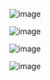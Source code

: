 ![image](https://github.com/user-attachments/assets/e64c5136-4a88-4e94-9bfb-b5b4b6e81730)

![image](https://github.com/user-attachments/assets/0cc0e6c6-b59d-472a-be49-500784c03296)

![image](https://github.com/user-attachments/assets/8a848c3c-d5bb-4f35-9a8a-bc9624098d53)


![image](https://github.com/user-attachments/assets/4edd37f8-6fc4-4229-95fe-7527e670edff)
